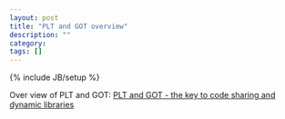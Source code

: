 ```yaml
---
layout: post
title: "PLT and GOT overview"
description: ""
category: 
tags: []
---
```

{% include JB/setup %}

Over view of PLT and GOT:
[PLT and GOT - the key to code sharing and dynamic libraries](http://www.technovelty.org/linux/plt-and-got-the-key-to-code-sharing-and-dynamic-libraries.html)




